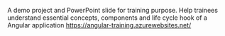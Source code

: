 A demo project and PowerPoint slide for training purpose.
Help trainees understand essential concepts, components and life cycle hook of a Angular application
https://angular-training.azurewebsites.net/
